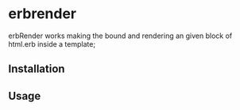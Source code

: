 # erbrender
erbRender works making the bound and rendering an given block of html.erb inside a template;

## Installation

## Usage
